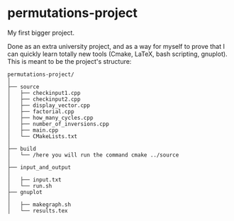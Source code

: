 # permutations-project
My first bigger project.

Done as an extra university project, and as a way for myself to prove that I can quickly learn totally new tools (Cmake, LaTeX, bash scripting, gnuplot).
This is meant to be the project's structure:

```
permutations-project/
│
├── source
│   ├── checkinput1.cpp
│   ├── checkinput2.cpp
│   ├── display_vector.cpp
│   ├── factorial.cpp
│   ├── how_many_cycles.cpp
│   ├── number_of_inversions.cpp
│   ├── main.cpp
│   └── CMakeLists.txt
│
├── build
│   └── /here you will run the command cmake ../source
│
├── input_and_output
│
│   ├── input.txt
│   └── run.sh
├── gnuplot
│
│   ├── makegraph.sh
│   └── results.tex
```
